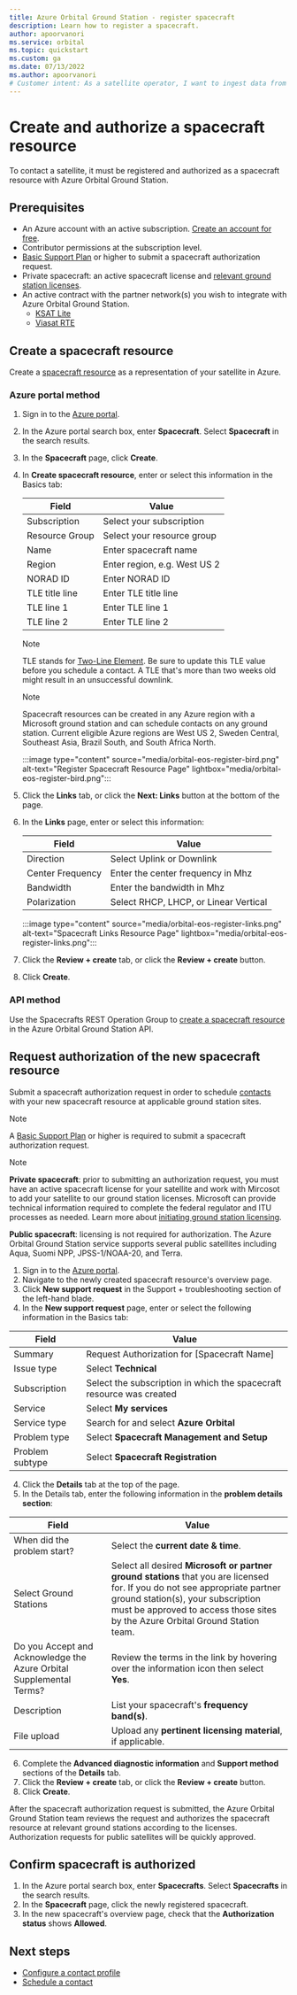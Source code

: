 ```yaml
---
title: Azure Orbital Ground Station - register spacecraft
description: Learn how to register a spacecraft.
author: apoorvanori
ms.service: orbital
ms.topic: quickstart
ms.custom: ga
ms.date: 07/13/2022
ms.author: apoorvanori
# Customer intent: As a satellite operator, I want to ingest data from my satellite into Azure.
---
```


# Create and authorize a spacecraft resource

To contact a satellite, it must be registered and authorized as a spacecraft resource with Azure Orbital Ground Station.

## Prerequisites

- An Azure account with an active subscription. [Create an account for free](https://azure.microsoft.com/free/?WT.mc_id=A261C142F).
- Contributor permissions at the subscription level.
- [Basic Support Plan](https://azure.microsoft.com/support/plans/) or higher to submit a spacecraft authorization request.
- Private spacecraft: an active spacecraft license and [relevant ground station licenses](initiate-licensing.md).
- An active contract with the partner network(s) you wish to integrate with Azure Orbital Ground Station.
     - [KSAT Lite](https://azuremarketplace.microsoft.com/marketplace/apps/kongsbergsatelliteservicesas1657024593438.ksatlite?exp=ubp8&tab=Overview)
     - [Viasat RTE](https://azuremarketplace.microsoft.com/marketplace/apps/viasatinc1628707641775.viasat-real-time-earth?tab=overview)

## Create a spacecraft resource

Create a [spacecraft resource](spacecraft-object.md) as a representation of your satellite in Azure.

### Azure portal method
1. Sign in to the [Azure portal](https://aka.ms/orbital/portal).
2. In the Azure portal search box, enter **Spacecraft**. Select **Spacecraft** in the search results.
3. In the **Spacecraft** page, click **Create**.
4. In **Create spacecraft resource**, enter or select this information in the Basics tab:

   | **Field** | **Value** |
   | --- | --- |
   | Subscription | Select your subscription |
   | Resource Group | Select your resource group |
   | Name | Enter spacecraft name |
   | Region | Enter region, e.g. West US 2 |
   | NORAD ID | Enter NORAD ID |
   | TLE title line | Enter TLE title line |
   | TLE line 1 | Enter TLE line 1 |
   | TLE line 2 | Enter TLE line 2 |
   
   > [!NOTE]
   > TLE stands for [Two-Line Element](spacecraft-object.md#ephemeris).
   > Be sure to update this TLE value before you schedule a contact. A TLE that's more than two weeks old might result in an unsuccessful downlink.

   > [!NOTE]
   > Spacecraft resources can be created in any Azure region with a Microsoft ground station and can schedule contacts on any ground station. Current eligible Azure regions are West US 2, Sweden Central, Southeast Asia, Brazil South, and South Africa North.

   :::image type="content" source="media/orbital-eos-register-bird.png" alt-text="Register Spacecraft Resource Page" lightbox="media/orbital-eos-register-bird.png":::

5. Click the **Links** tab, or click the **Next: Links** button at the bottom of the page.
6. In the **Links** page, enter or select this information:

   | **Field** | **Value** |
   | --- | --- |
   | Direction | Select Uplink or Downlink |
   | Center Frequency | Enter the center frequency in Mhz |
   | Bandwidth | Enter the bandwidth in Mhz |
   | Polarization | Select RHCP, LHCP, or Linear Vertical |

   :::image type="content" source="media/orbital-eos-register-links.png" alt-text="Spacecraft Links Resource Page" lightbox="media/orbital-eos-register-links.png":::

7. Click the **Review + create** tab, or click the **Review + create** button.
8. Click **Create**.

### API method

Use the Spacecrafts REST Operation Group to [create a spacecraft resource](/rest/api/orbital/azureorbitalgroundstation/spacecrafts/create-or-update/) in the Azure Orbital Ground Station API.

## Request authorization of the new spacecraft resource

Submit a spacecraft authorization request in order to schedule [contacts](concepts-contact.md) with your new spacecraft resource at applicable ground station sites.

   > [!NOTE]
   > A [Basic Support Plan](https://azure.microsoft.com/support/plans/) or higher is required to submit a spacecraft authorization request.

   > [!NOTE]
   > **Private spacecraft**: prior to submitting an authorization request, you must have an active spacecraft license for your satellite and work with Mircosot to add your satellite to our ground station licenses. Microsoft can provide technical information required to complete the federal regulator and ITU processes as needed. Learn more about [initiating ground station licensing](initiate-licensing.md).
   > 
   > **Public spacecraft**: licensing is not required for authorization. The Azure Orbital Ground Station service supports several public satellites including Aqua, Suomi NPP, JPSS-1/NOAA-20, and Terra.

1. Sign in to the [Azure portal](https://aka.ms/orbital/portal).
2. Navigate to the newly created spacecraft resource's overview page.
3. Click **New support request** in the Support + troubleshooting section of the left-hand blade.
4. In the **New support request** page, enter or select the following information in the Basics tab:

| **Field** | **Value** |
| --- | --- |
| Summary | Request Authorization for [Spacecraft Name] |
| Issue type |	Select **Technical** |
| Subscription |	Select the subscription in which the spacecraft resource was created |
| Service |	Select **My services** |
| Service type |	Search for and select **Azure Orbital** |
| Problem type |	Select **Spacecraft Management and Setup** |
| Problem subtype |	Select **Spacecraft Registration** |

4. Click the **Details** tab at the top of the page.
5. In the Details tab, enter the following information in the **problem details section**:

| **Field** | **Value** |
| --- | --- |
| When did the problem start? | Select the **current date & time**. |
| Select Ground Stations | Select all desired **Microsoft or partner ground stations** that you are licensed for. If you do not see appropriate partner ground station(s), your subscription must be approved to access those sites by the Azure Orbital Ground Station team. |
| Do you Accept and Acknowledge the Azure Orbital Supplemental Terms? | Review the terms in the link by hovering over the information icon then select **Yes**. |
| Description | List your spacecraft's **frequency band(s)**. |
| File upload | Upload any **pertinent licensing material**, if applicable. |

6. Complete the **Advanced diagnostic information** and **Support method** sections of the **Details** tab.
7. Click the **Review + create** tab, or click the **Review + create** button.
8. Click **Create**.

After the spacecraft authorization request is submitted, the Azure Orbital Ground Station team reviews the request and authorizes the spacecraft resource at relevant ground stations according to the licenses. Authorization requests for public satellites will be quickly approved.

## Confirm spacecraft is authorized

1. In the Azure portal search box, enter **Spacecrafts**. Select **Spacecrafts** in the search results.
2. In the **Spacecraft** page, click the newly registered spacecraft.
3. In the new spacecraft's overview page, check that the **Authorization status** shows **Allowed**.

## Next steps

- [Configure a contact profile](contact-profile.md)
- [Schedule a contact](schedule-contact.md)
